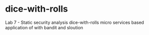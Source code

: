 # dice-with-rolls
Lab 7 - Static security analysis dice-with-rolls micro services based application  of with bandit and sloution
